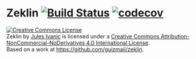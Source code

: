 # Zeklin [![Build Status](https://travis-ci.com/guizmaii/zeklin.svg?branch=master)](https://travis-ci.com/guizmaii/zeklin) [![codecov](https://codecov.io/gh/guizmaii/zeklin/branch/master/graph/badge.svg)](https://codecov.io/gh/guizmaii/zeklin)

<a rel="license" href="http://creativecommons.org/licenses/by-nc-nd/4.0/"><img alt="Creative Commons License" style="border-width:0" src="https://i.creativecommons.org/l/by-nc-nd/4.0/88x31.png" /></a><br /><span xmlns:dct="http://purl.org/dc/terms/" property="dct:title">Zeklin</span> by <a xmlns:cc="http://creativecommons.org/ns#" href="https://twitter.com/guizmaii" property="cc:attributionName" rel="cc:attributionURL">Jules Ivanic</a> is licensed under a <a rel="license" href="http://creativecommons.org/licenses/by-nc-nd/4.0/">Creative Commons Attribution-NonCommercial-NoDerivatives 4.0 International License</a>.<br />Based on a work at <a xmlns:dct="http://purl.org/dc/terms/" href="https://github.com/guizmaii/zeklin" rel="dct:source">https://github.com/guizmaii/zeklin</a>.